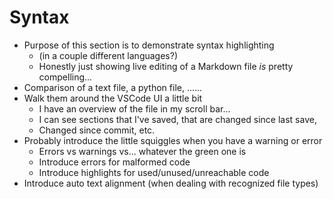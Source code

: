 # Syntax

* Purpose of this section is to demonstrate syntax highlighting
  * (in a couple different languages?)
  * Honestly just showing live editing of a Markdown file *is* pretty compelling...
* Comparison of a text file, a python file, ......
* Walk them around the VSCode UI a little bit
  * I have an overview of the file in my scroll bar...
  * I can see sections that I've saved, that are changed since last save,
  * Changed since commit, etc.
* Probably introduce the little squiggles when you have a warning or error
  * Errors vs warnings vs... whatever the green one is
  * Introduce errors for malformed code
  * Introduce highlights for used/unused/unreachable code
* Introduce auto text alignment (when dealing with recognized file types)
